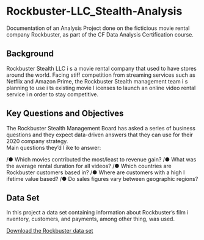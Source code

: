 # Rockbuster-LLC_Stealth-Analysis
Documentation of an Analysis Project done on the ficticious movie rental company Rockbuster, as part of the CF Data Analysis Certification course.

## Background
Rockbuster Stealth LLC i s a movie rental company that used to have stores around the
world. Facing stiff competition from streaming services such as Netflix and Amazon Prime,
the Rockbuster Stealth management team i s planning to use i ts existing movie l icenses to
launch an online video rental service i n order to stay competitive.

## Key Questions and Objectives
The Rockbuster Stealth Management Board has asked a series of business questions and
they expect data-driven answers that they can use for their 2020 company strategy.  
Main questions they’d l ike to answer:

  /● Which movies contributed the most/least to revenue gain?
  /● What was the average rental duration for all videos?
  /● Which countries are Rockbuster customers based in?
  /● Where are customers with a high l ifetime value based?
  /● Do sales figures vary between geographic regions?

## Data Set
In this project a data set containing information about Rockbuster’s
film i nventory, customers, and payments, among other thing, was used.

[Download the Rockbuster data set](http://www.postgresqltutorial.com/wp-content/uploads/2019/05/dvdrental.zip)
